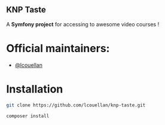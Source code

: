 ## KNP Taste

A **Symfony project** for accessing to awesome video courses !

# Official maintainers:

* [@lcouellan](https://github.com/lcouellan)

# Installation

```bash
git clone https://github.com/lcouellan/knp-taste.git

composer install
```
